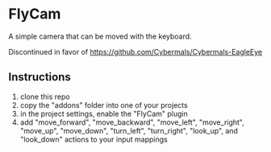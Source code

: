 # FlyCam
A simple camera that can be moved with the keyboard.

Discontinued in favor of https://github.com/Cybermals/Cybermals-EagleEye

## Instructions
1. clone this repo
2. copy the "addons" folder into one of your projects
3. in the project settings, enable the "FlyCam" plugin
4. add "move_forward", "move_backward", "move_left", "move_right",
"move_up", "move_down", "turn_left", "turn_right", "look_up", and "look_down"
actions to your input mappings
